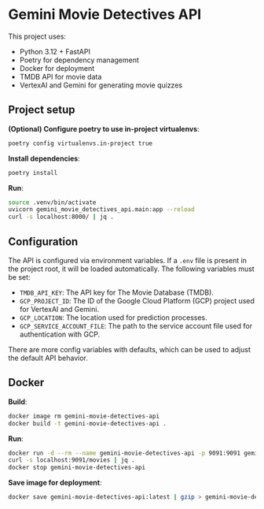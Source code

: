 # Gemini Movie Detectives API

This project uses:

* Python 3.12 + FastAPI
* Poetry for dependency management
* Docker for deployment
* TMDB API for movie data
* VertexAI and Gemini for generating movie quizzes

## Project setup

**(Optional) Configure poetry to use in-project virtualenvs**:
```sh
poetry config virtualenvs.in-project true
```

**Install dependencies**:
```sh
poetry install
```

**Run**:
```sh
source .venv/bin/activate
uvicorn gemini_movie_detectives_api.main:app --reload
curl -s localhost:8000/ | jq .
```

## Configuration

The API is configured via environment variables. If a `.env` file is present in the project root, it will be loaded
automatically. The following variables must be set:

* `TMDB_API_KEY`: The API key for The Movie Database (TMDB).
* `GCP_PROJECT_ID`: The ID of the Google Cloud Platform (GCP) project used for VertexAI and Gemini.
* `GCP_LOCATION`: The location used for prediction processes.
* `GCP_SERVICE_ACCOUNT_FILE`: The path to the service account file used for authentication with GCP.

There are more config variables with defaults, which can be used to adjust the default API behavior.

## Docker

**Build**:
```sh
docker image rm gemini-movie-detectives-api
docker build -t gemini-movie-detectives-api .
```

**Run**:
```sh
docker run -d --rm --name gemini-movie-detectives-api -p 9091:9091 gemini-movie-detectives-api
curl -s localhost:9091/movies | jq .
docker stop gemini-movie-detectives-api
```

**Save image for deployment**:
```sh
docker save gemini-movie-detectives-api:latest | gzip > gemini-movie-detectives-api_latest.tar.gz
```
